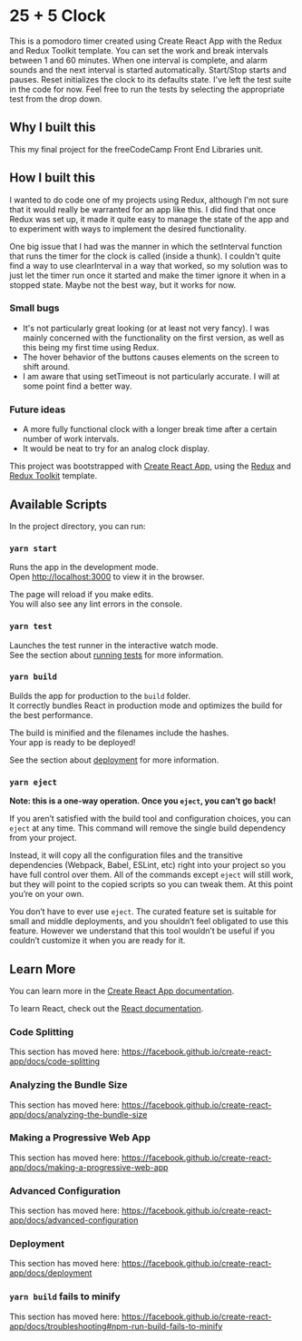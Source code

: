 # 25 + 5 Clock
This is a pomodoro timer created using Create React App with the Redux and Redux Toolkit template. 
You can set the work and break intervals between 1 and 60 minutes. When one interval is complete, and alarm sounds and the next interval is started automatically.
Start/Stop starts and pauses. Reset initializes the clock to its defaults state.
I've left the test suite in the code for now. Feel free to run the tests by selecting the appropriate test from the drop down.

## Why I built this
This my final project for the freeCodeCamp Front End Libraries unit.

## How I built this
I wanted to do code one of my projects using Redux, although I'm not sure that it would really be warranted for an app like this. I did find that once Redux was set up, it made it quite easy to manage the state of the app and to experiment with ways to implement the desired functionality.

One big issue that I had was the manner in which the setInterval function that runs the timer for the clock is called (inside a thunk). I couldn't quite find a way to use clearInterval in a way that worked, so my solution was to just let the timer run once it started and make the timer ignore it when in a stopped state. Maybe not the best way, but it works for now.

### Small bugs

* It's not particularly great looking (or at least not very fancy). I was mainly concerned with the functionality on the first version, as well as this being my first time using Redux. 
* The hover behavior of the buttons causes elements on the screen to shift around.
* I am aware that using setTimeout is not particularly accurate. I will at some point find a better way.

### Future ideas

* A more fully functional clock with a longer break time after a certain number of work intervals.
* It would be neat to try for an analog clock display.


This project was bootstrapped with [Create React App](https://github.com/facebook/create-react-app), using the [Redux](https://redux.js.org/) and [Redux Toolkit](https://redux-toolkit.js.org/) template.

## Available Scripts

In the project directory, you can run:

### `yarn start`

Runs the app in the development mode.<br />
Open [http://localhost:3000](http://localhost:3000) to view it in the browser.

The page will reload if you make edits.<br />
You will also see any lint errors in the console.

### `yarn test`

Launches the test runner in the interactive watch mode.<br />
See the section about [running tests](https://facebook.github.io/create-react-app/docs/running-tests) for more information.

### `yarn build`

Builds the app for production to the `build` folder.<br />
It correctly bundles React in production mode and optimizes the build for the best performance.

The build is minified and the filenames include the hashes.<br />
Your app is ready to be deployed!

See the section about [deployment](https://facebook.github.io/create-react-app/docs/deployment) for more information.

### `yarn eject`

**Note: this is a one-way operation. Once you `eject`, you can’t go back!**

If you aren’t satisfied with the build tool and configuration choices, you can `eject` at any time. This command will remove the single build dependency from your project.

Instead, it will copy all the configuration files and the transitive dependencies (Webpack, Babel, ESLint, etc) right into your project so you have full control over them. All of the commands except `eject` will still work, but they will point to the copied scripts so you can tweak them. At this point you’re on your own.

You don’t have to ever use `eject`. The curated feature set is suitable for small and middle deployments, and you shouldn’t feel obligated to use this feature. However we understand that this tool wouldn’t be useful if you couldn’t customize it when you are ready for it.

## Learn More

You can learn more in the [Create React App documentation](https://facebook.github.io/create-react-app/docs/getting-started).

To learn React, check out the [React documentation](https://reactjs.org/).

### Code Splitting

This section has moved here: https://facebook.github.io/create-react-app/docs/code-splitting

### Analyzing the Bundle Size

This section has moved here: https://facebook.github.io/create-react-app/docs/analyzing-the-bundle-size

### Making a Progressive Web App

This section has moved here: https://facebook.github.io/create-react-app/docs/making-a-progressive-web-app

### Advanced Configuration

This section has moved here: https://facebook.github.io/create-react-app/docs/advanced-configuration

### Deployment

This section has moved here: https://facebook.github.io/create-react-app/docs/deployment

### `yarn build` fails to minify

This section has moved here: https://facebook.github.io/create-react-app/docs/troubleshooting#npm-run-build-fails-to-minify
